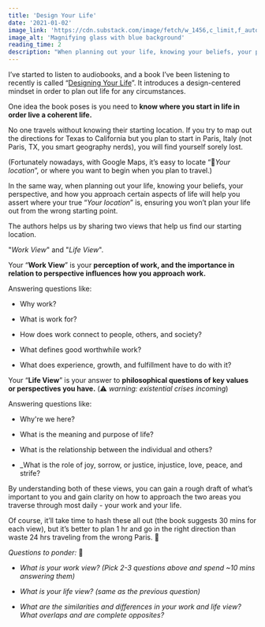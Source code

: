 ```yaml
---
title: 'Design Your Life'
date: '2021-01-02'
image_link: 'https://cdn.substack.com/image/fetch/w_1456,c_limit,f_auto,q_auto:good,fl_progressive:steep/https%3A%2F%2Fbucketeer-e05bbc84-baa3-437e-9518-adb32be77984.s3.amazonaws.com%2Fpublic%2Fimages%2Fc51d095f-0f8c-4b86-bf56-ba29656d4d06_3999x2666.jpeg'
image_alt: 'Magnifying glass with blue background'
reading_time: 2
description: "When planning out your life, knowing your beliefs, your perspective, and how you approach certain aspects of life will help you assert where your true 'Your location' is,  ensuring you won’t plan your life out from the wrong starting point."
---
```

I’ve started to listen to audiobooks, and a book I’ve been listening to recently is called “[Designing Your Life](https://www.amazon.com/Designing-Your-Life-Well-Lived-Joyful/dp/1101875321)”. It introduces a design-centered mindset in order to plan out life for any circumstances.

One idea the book poses is you need to **know where you start in life in order live a coherent life.**

No one travels without knowing their starting location. If you try to map out the directions for Texas to California but you plan to start in Paris, Italy (not Paris, TX, you smart geography nerds), you will find yourself sorely lost.

(Fortunately nowadays, with Google Maps, it’s easy to locate “📍_Your location_”, or where you want to begin when you plan to travel.)

In the same way, when planning out your life, knowing your beliefs, your perspective, and how you approach certain aspects of life will help you assert where your true “_Your location_” is,  ensuring you won’t plan your life out from the wrong starting point.

The authors helps us by sharing two views that help us find our starting location.

"_Work View_" and "_Life View_".

Your “**Work View**” is your **perception of work, and the importance in relation to perspective influences how you approach work.**

Answering questions like:

- Why work?

- What is work for?

- How does work connect to people, others, and society?

- What defines good worthwhile work?

- What does experience, growth, and fulfillment have to do with it? 

Your “**Life View**” is your answer to **philosophical questions of key values or perspectives you have.** (⚠️ _warning: existential crises incoming_)

Answering questions like:

- Why're we here?

- What is the meaning and purpose of life?

- What is the relationship between the individual and others?

- _What is the role of joy, sorrow, or justice, injustice, love, peace, and strife?

By understanding both of these views, you can gain a rough draft of what’s important to you and gain clarity on how to approach the two areas you traverse through most daily - your work and your life.

Of course, it’ll take time to hash these all out (the book suggests 30 mins for each view), but it’s better to plan 1 hr and go in the right direction than waste 24 hrs traveling from the wrong Paris. 🚗

_Questions to ponder:_ 🤔

- _What is your work view? (Pick 2-3 questions above and spend ~10 mins answering them)_

- _What is your life view? (same as the previous question)_

- _What are the similarities and differences in your work and life view? What overlaps and are complete opposites?_